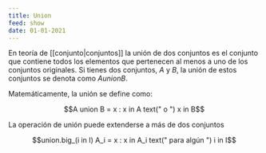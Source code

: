 ```yaml
---
title: Union
feed: show
date: 01-01-2021
---
```

En teoría de [[conjunto|conjuntos]] la unión de dos conjuntos es el conjunto que contiene todos los elementos que pertenecen al menos a uno de los conjuntos originales. Si tienes dos conjuntos, $A$ y $B$, la unión de estos conjuntos se denota como $A union B$.

Matemáticamente, la unión se define como:

$$A union B = x : x in A text(" o ") x in B$$


La operación de unión puede extenderse a más de dos conjuntos

$$union.big_(i in I) A_i = x : x in A_i text(" para algún ") i  in I$$



